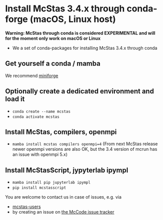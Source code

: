 # Install McStas 3.4.x through conda-forge (macOS, Linux host)

**Warning: McStas through conda is considered EXPERIMENTAL and will
for the moment only work on macOS or Linux**

* We a set of conda-packages for installing McStas 3.4.x through conda

## Get yourself a conda / mamba
We recommend [miniforge](https://github.com/conda-forge/miniforge)

## Optionally create a dedicated environment and load it
* ```conda create --name mcstas ```
* ```conda activate mcstas```

## Install McStas, compilers, openmpi
* ```mamba install mcstas compilers openmpi=4``` 
(From next McStas release newer openmpi versions are also OK, but the 3.4 version of mcrun has an issue with openmpi 5.x)

## Install McStasScript, jypyterlab ipympl
* ```mamba install pip jupyterlab ipympl```
* ```pip install mcstasscript```

You are welcome to contact us in case of issues, e.g. via
*   [mcstas-users](mailto:mcstas-users@mcstas.org)
* by creating an issue on [the McCode issue tracker](https://github.com/McStasMcXtrace/McCode/issues)
